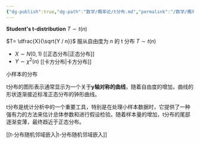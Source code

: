 ```yaml
---
{"dg-publish":true,"dg-path":"数学/概率论/t分布.md","permalink":"/数学/概率论/t分布/","dgPassFrontmatter":true,"noteIcon":"","created":"2024-05-31T14:16:14.478+08:00","updated":"2024-07-10T11:41:06.221+08:00"}
---
```


**Student's t-distribution**
$T\sim t(n)$

$T= \dfrac{X}{\sqrt{Y / n}}$   服从自由度为 $n$ 的 t 分布 $T\sim t(n)$
-  $X\sim N(0,1)$   [[正态分布\|正态分布]]
-  $Y\sim \chi^{2}(n)$     [[卡方分布\|卡方分布]]

小样本的分布

t分布的图形表示通常显示为一个关于**y轴对称的曲线**，随着自由度的增加，曲线的形状逐渐接近标准正态分布的钟形曲线。

t分布是统计分析中的一个重要工具，特别是在处理小样本数据时，它提供了一种强有力的方法来估计总体参数和进行假设检验。随着样本量的增加，t分布的尾部逐渐变薄，最终趋近于正态分布。


[[t-分布随机邻域嵌入\|t-分布随机邻域嵌入]]

